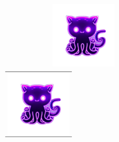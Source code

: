 <p align="center">
    <img src="images/octocat.png" width="200">
</p>

<table align="center">
    <tr>
        <td><img src="images/octocat.png" width="200"></td>
    </tr>
</table>
